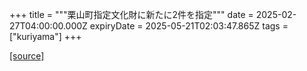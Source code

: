 +++
title = """栗山町指定文化財に新たに2件を指定"""
date = 2025-02-27T04:00:00.000Z
expiryDate = 2025-05-21T02:03:47.865Z
tags = ["kuriyama"]
+++


[[source]](https://www.town.kuriyama.hokkaido.jp/soshiki/55/30159.html)
